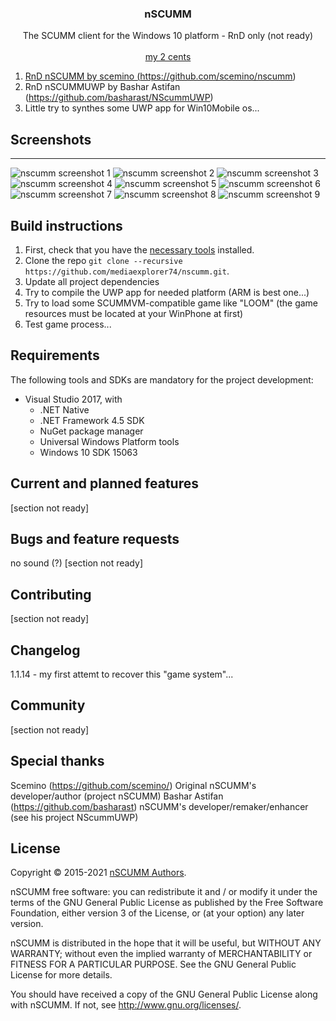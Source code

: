 <p align="center">
  <h3 align="center">nSCUMM</h3>

  <p align="center">
    The SCUMM client for the Windows 10 platform - RnD only (not ready)
    <br>
    <br>
    <a href="https://github.com/mediaexplorer74/nscumm/releases/tag/1.1.14>Download (ARM package+LOOM test game)</a>   
  </p>
</p>

<br>

## my 2 cents
1. RnD nSCUMM by scemino (https://github.com/scemino/nscumm)
2. RnD nSCUMMUWP by Bashar Astifan (https://github.com/basharast/NScummUWP) 
3. Little try to synthes some UWP app for Win10Mobile os...

## Screenshots
-----------

![nscumm screenshot 1](https://github.com/mediaexplorer74/nscumm/blob/master/Images/shot1.png)
![nscumm screenshot 2](https://github.com/mediaexplorer74/nscumm/blob/master/Images/shot2.png)
![nscumm screenshot 3](https://github.com/mediaexplorer74/nscumm/blob/master/Images/shot3.png)
![nscumm screenshot 4](https://github.com/mediaexplorer74/nscumm/blob/master/Images/shot4.png)
![nscumm screenshot 5](https://github.com/mediaexplorer74/nscumm/blob/master/Images/shot5.png)
![nscumm screenshot 6](https://github.com/mediaexplorer74/nscumm/blob/master/Images/shot6.png)
![nscumm screenshot 7](https://github.com/mediaexplorer74/nscumm/blob/master/Images/shot7.png)
![nscumm screenshot 8](https://github.com/mediaexplorer74/nscumm/blob/master/Images/shot8.png)
![nscumm screenshot 9](https://github.com/mediaexplorer74/nscumm/blob/master/Images/shot9.png)


## Build instructions
1. First, check that you have the [necessary tools](#requirements) installed.
2. Clone the repo `git clone --recursive https://github.com/mediaexplorer74/nscumm.git`.
3. Update all project dependencies
4. Try to compile the UWP app for needed platform (ARM is best one...)
5. Try to load some SCUMMVM-compatible game like "LOOM" (the game resources must be located at your WinPhone at first)
6. Test game process...
 

## Requirements
The following tools and SDKs are mandatory for the project development:
* Visual Studio 2017, with
    * .NET Native
    * .NET Framework 4.5 SDK
    * NuGet package manager
    * Universal Windows Platform tools
    * Windows 10 SDK 15063


## Current and planned features
[section not ready]

## Bugs and feature requests
no sound (?)
[section not ready]

## Contributing
[section not ready]

## Changelog
1.1.14 - my first attemt to recover this "game system"...

## Community
[section not ready]


## Special thanks
Scemino (https://github.com/scemino/) Original nSCUMM's developer/author (project nSCUMM)
Bashar Astifan (https://github.com/basharast) nSCUMM's developer/remaker/enhancer (see his project NScummUWP)


## License
Copyright © 2015-2021 [nSCUMM Authors](https://github.com/scemino/nscumm/graphs/contributors).

nSCUMM free software: you can redistribute it and / or modify it under the terms of the GNU General Public License 
as published by the Free Software Foundation, either version 3 of the License, or (at your option) any later version.

nSCUMM is distributed in the hope that it will be useful, but WITHOUT ANY WARRANTY; without even the implied warranty 
of MERCHANTABILITY or FITNESS FOR A PARTICULAR PURPOSE. See the GNU General Public License for more details.

You should have received a copy of the GNU General Public License along with nSCUMM. 
If not, see http://www.gnu.org/licenses/.
